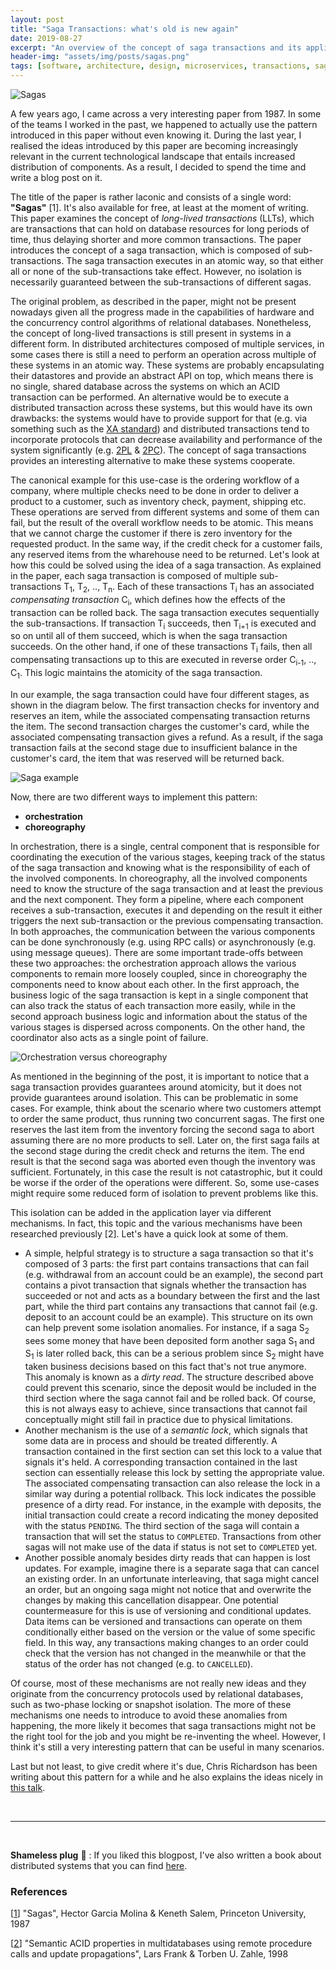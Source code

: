 ```yaml
---
layout: post
title: "Saga Transactions: what's old is new again"
date: 2019-08-27
excerpt: "An overview of the concept of saga transactions and its applications"
header-img: "assets/img/posts/sagas.png"
tags: [software, architecture, design, microservices, transactions, sagas, coupling, isolation, scalability]
---
```


![Sagas](../assets/img/posts/sagas.png)

A few years ago, I came across a very interesting paper from 1987. In some of the teams I worked in the past, we happened to actually use the pattern introduced in this paper without even knowing it. During the last year, I realised the ideas introduced by this paper are becoming increasingly relevant in the current technological landscape that entails increased distribution of components. As a result, I decided to spend the time and write a blog post on it.

The title of the paper is rather laconic and consists of a single word: **"Sagas"** [1]. It's also available for free, at least at the moment of writing. This paper examines the concept of *long-lived transactions* (LLTs), which are transactions that can hold on database resources for long periods of time, thus delaying shorter and more common transactions. The paper introduces the concept of a saga transaction, which is composed of sub-transactions. The saga transaction executes in an atomic way, so that either all or none of the sub-transactions take effect. However, no isolation is necessarily guaranteed between the sub-transactions of different sagas.

The original problem, as described in the paper, might not be present nowadays given all the progress made in the capabilities of hardware and the concurrency control algorithms of relational databases. Nonetheless, the concept of long-lived transactions is still present in systems in a different form. In distributed architectures composed of multiple services, in some cases there is still a need to perform an operation across multiple of these systems in an atomic way. These systems are probably encapsulating their datastores and provide an abstract API on top, which means there is no single, shared database across the systems on which an ACID transaction can be performed. An alternative would be to execute a distributed transaction across these systems, but this would have its own drawbacks: the systems would have to provide support for that (e.g. via something such as the [XA standard](https://en.wikipedia.org/wiki/X/Open_XA)) and distributed transactions tend to incorporate protocols that can decrease availability and performance of the system significantly (e.g. [2PL](https://en.wikipedia.org/wiki/Two-phase_locking) & [2PC](https://en.wikipedia.org/wiki/Two-phase_commit_protocol)). The concept of saga transactions provides an interesting alternative to make these systems cooperate.

The canonical example for this use-case is the ordering workflow of a company, where multiple checks need to be done in order to deliver a product to a customer, such as inventory check, payment, shipping etc. These operations are served from different systems and some of them can fail, but the result of the overall workflow needs to be atomic. This means that we cannot charge the customer if there is zero inventory for the requested product. In the same way, if the credit check for a customer fails, any reserved items from the wharehouse need to be returned. Let's look at how this could be solved using the idea of a saga transaction. As explained in the paper, each saga transaction is composed of multiple sub-transactions T<sub>1</sub>, T<sub>2</sub>, .., T<sub>n</sub>. Each of these transactions T<sub>i</sub> has an associated *compensating transaction* C<sub>i</sub>, which defines how the effects of the transaction can be rolled back. The saga transaction executes sequentially the sub-transactions. If transaction T<sub>i</sub> succeeds, then T<sub>i+1</sub> is executed and so on until all of them succeed, which is when the saga transaction succeeds. On the other hand, if one of these transactions T<sub>i</sub> fails, then all compensating transactions up to this are executed in reverse order C<sub>i-1</sub>, .., C<sub>1</sub>. This logic maintains the atomicity of the saga transaction.

In our example, the saga transaction could have four different stages, as shown in the diagram below. The first transaction checks for inventory and reserves an item, while the associated compensating transaction returns the item. The second transaction charges the customer's card, while the associated compensating transaction gives a refund. As a result, if the saga transaction fails at the second stage due to insufficient balance in the customer's card, the item that was reserved will be returned back. 

![Saga example](../assets/img/posts/saga_example.png)

Now, there are two different ways to implement this pattern:

* **orchestration**
* **choreography**

In orchestration, there is a single, central component that is responsible for coordinating the execution of the various stages, keeping track of the status of the saga transaction and knowing what is the responsibility of each of the involved components. In choreography, all the involved components need to know the structure of the saga transaction and at least the previous and the next component. They form a pipeline, where each component receives a sub-transaction, executes it and depending on the result it either triggers the next sub-transaction or the previous compensating transaction. In both approaches, the communication between the various components can be done synchronously (e.g. using RPC calls) or asynchronously (e.g. using message queues). There are some important trade-offs between these two approaches: the orchestration approach allows the various components to remain more loosely coupled, since in choreography the components need to know about each other. In the first approach, the business logic of the saga transaction is kept in a single component that can also track the status of each transaction more easily, while in the second approach business logic and information about the status of the various stages is dispersed across components. On the other hand, the coordinator also acts as a single point of failure.

![Orchestration versus choreography](../assets/img/posts/saga_implementations.png)

As mentioned in the beginning of the post, it is important to notice that a saga transaction provides guarantees around atomicity, but it does not provide guarantees around isolation. This can be problematic in some cases. For example, think about the scenario where two customers attempt to order the same product, thus running two concurrent sagas. The first one reserves the last item from the inventory forcing the second saga to abort assuming there are no more products to sell. Later on, the first saga fails at the second stage during the credit check and returns the item. The end result is that the second saga was aborted even though the inventory was sufficient. Fortunately, in this case the result is not catastrophic, but it could be worse if the order of the operations were different. So, some use-cases might require some reduced form of isolation to prevent problems like this. 

This isolation can be added in the application layer via different mechanisms. In fact, this topic and the various mechanisms have been researched previously [2]. Let's have a quick look at some of them. 
* A simple, helpful strategy is to structure a saga transaction so that it's composed of 3 parts: the first part contains transactions that can fail (e.g. withdrawal from an account could be an example), the second part contains a pivot transaction that signals whether the transaction has succeeded or not and acts as a boundary between the first and the last part, while the third part contains any transactions that cannot fail (e.g. deposit to an account could be an example). This structure on its own can help prevent some isolation anomalies. For instance, if a saga S<sub>2</sub> sees some money that have been deposited form another saga S<sub>1</sub> and S<sub>1</sub> is later rolled back, this can be a serious problem since S<sub>2</sub> might have taken business decisions based on this fact that's not true anymore. This anomaly is known as a *dirty read*. The structure described above could prevent this scenario, since the deposit would be included in the third section where the saga cannot fail and be rolled back. Of course, this is not always easy to achieve, since transactions that cannot fail conceptually might still fail in practice due to physical limitations.
* Another mechanism is the use of a *semantic lock*, which signals that some data are in process and should be treated differently. A transaction contained in the first section can set this lock to a value that signals it's held. A corresponding transaction contained in the last section can essentially release this lock by setting the appropriate value. The associated compensating transaction can also release the lock in a similar way during a potential rollback. This lock indicates the possible presence of a dirty read. For instance, in the example with deposits, the initial transaction could create a record indicating the money deposited with the status `PENDING`. The third section of the saga will contain a transaction that will set the status to `COMPLETED`. Transactions from other sagas will not make use of the data if status is not set to `COMPLETED` yet. 
* Another possible anomaly besides dirty reads that can happen is lost updates. For example, imagine there is a separate saga that can cancel an existing order. In an unfortunate interleaving, that saga might cancel an order, but an ongoing saga might not notice that and overwrite the changes by making this cancellation disappear. One potential countermeasure for this is use of versioning and conditional updates. Data items can be versioned and transactions can operate on them conditionally either based on the version or the value of some specific field. In this way, any transactions making changes to an order could check that the version has not changed in the meanwhile or that the status of the order has not changed (e.g. to `CANCELLED`).

Of course, most of these mechanisms are not really new ideas and they originate from the concurrency protocols used by relational databases, such as two-phase locking or snapshot isolation. The more of these mechanisms one needs to introduce to avoid these anomalies from happening, the more likely it becomes that saga transactions might not be the right tool for the job and you might be re-inventing the wheel. However, I think it's still a very interesting pattern that can be useful in many scenarios.

Last but not least, to give credit where it's due, Chris Richardson has been writing about this pattern for a while and he also explains the ideas nicely in [this talk](https://www.youtube.com/watch?v=7dy5WPSv2DQ).

<br/>

-------------------------------------------------------

<br/>

**Shameless plug** :loudspeaker: : If you liked this blogpost, I've also written a book about distributed systems that you can find [here](https://leanpub.com/distributed-systems-for-practitioners).


### References

[[1](https://www.cs.cornell.edu/andru/cs711/2002fa/reading/sagas.pdf)] "Sagas", Hector Garcia Molina & Keneth Salem, Princeton University, 1987

[[2](https://dl.acm.org/citation.cfm?id=284478)] "Semantic ACID properties in multidatabases using remote procedure calls and update propagations", Lars Frank & Torben U. Zahle, 1998